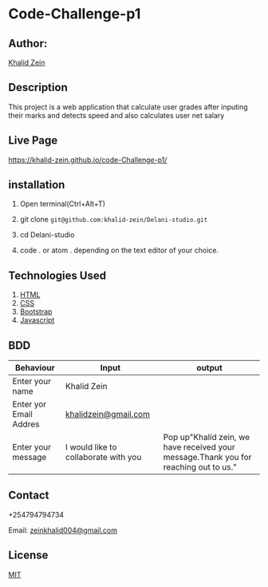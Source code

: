 # Code-Challenge-p1
## Author:

[Khalid Zein](https:yueyyt)

## Description

This project is a web application that calculate user grades after inputing their marks and detects speed and also calculates user net salary

## Live Page

https://khalid-zein.github.io/code-Challenge-p1/

## installation

1. Open terminal(Ctrl+Alt+T)

2. git clone ```git@github.com:khalid-zein/Delani-studio.git```

3. cd Delani-studio

4. code . or atom . depending on the text editor of your choice.

## Technologies Used

1. [HTML](https://)
2. [CSS](https://)
3. [Bootstrap](https://)
4. [Javascript](https://)

## BDD

|Behaviour             | Input                                 |                                     output|
| ----------------------- | ------------------------------------- | ----------------------------------------- |
| Enter your name         |  Khalid Zein                          |                                           |
| Enter yor Email Addres  |  khalidzein@gmail.com                 |                                           |
| Enter your message      |  I would like to collaborate with you | Pop up"Khalid zein, we have received your                                                                           message.Thank you for reaching out to us."|


## Contact

+254794794734

Email: zeinkhalid004@gmail.com

## License
[MIT](https://choosealicense.com/licenses/mit/)
